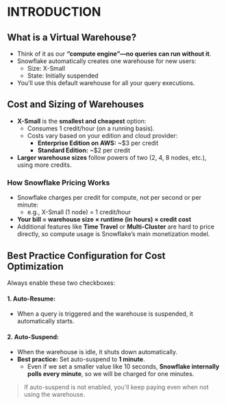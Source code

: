 # INTRODUCTION 
## What is a Virtual Warehouse?
- Think of it as our **“compute engine”—no queries can run without it**.
- Snowflake automatically creates one warehouse for new users:
  - Size: X-Small
  - State: Initially suspended
- You’ll use this default warehouse for all your query executions.

## Cost and Sizing of Warehouses

- **X-Small** is the **smallest and cheapest** option:
  - Consumes 1 credit/hour (on a running basis).
  - Costs vary based on your edition and cloud provider:
      - **Enterprise Edition on AWS:** ~$3 per credit
      - **Standard Edition:** ~$2 per credit
- **Larger warehouse sizes** follow powers of two (2, 4, 8 nodes, etc.), using more credits.

### How Snowflake Pricing Works
- Snowflake charges per credit for compute, not per second or per minute:
  - e.g., X-Small (1 node) = 1 credit/hour
- **Your bill = warehouse size × runtime (in hours) × credit cost**
- Additional features like **Time Travel** or **Multi-Cluster** are hard to price directly, so compute usage is Snowflake’s main monetization model.

## Best Practice Configuration for Cost Optimization
Always enable these two checkboxes:      
#### 1. Auto-Resume:
- When a query is triggered and the warehouse is suspended, it automatically starts.
#### 2. Auto-Suspend:
- When the warehouse is idle, it shuts down automatically.
- **Best practice:** Set auto-suspend to **1 minute**.
  - Even if we set a smaller value like 10 seconds, **Snowflake internally polls every minute**, so we will be charged for one minutes.
> If auto-suspend is not enabled, you'll keep paying even when not using the warehouse.
